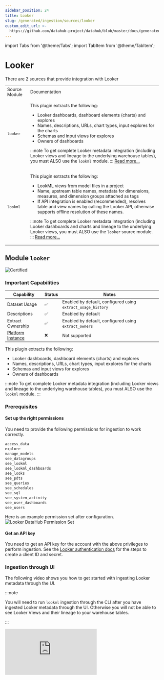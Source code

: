 ```yaml
---
sidebar_position: 24
title: Looker
slug: /generated/ingestion/sources/looker
custom_edit_url: >-
  https://github.com/datahub-project/datahub/blob/master/docs/generated/ingestion/sources/looker.md
---
```


import Tabs from '@theme/Tabs';
import TabItem from '@theme/TabItem';

# Looker

There are 2 sources that provide integration with Looker

<table>
<tr><td>Source Module</td><td>Documentation</td></tr><tr>
<td>

`looker`

</td>
<td>

This plugin extracts the following:

- Looker dashboards, dashboard elements (charts) and explores
- Names, descriptions, URLs, chart types, input explores for the charts
- Schemas and input views for explores
- Owners of dashboards

:::note
To get complete Looker metadata integration (including Looker views and lineage to the underlying warehouse tables), you must ALSO use the `lookml` module.
:::
[Read more...](#module-looker)

</td>
</tr>
<tr>
<td>

`lookml`

</td>
<td>

This plugin extracts the following:

- LookML views from model files in a project
- Name, upstream table names, metadata for dimensions, measures, and dimension groups attached as tags
- If API integration is enabled (recommended), resolves table and view names by calling the Looker API, otherwise supports offline resolution of these names.

:::note
To get complete Looker metadata integration (including Looker dashboards and charts and lineage to the underlying Looker views, you must ALSO use the `looker` source module.
:::
[Read more...](#module-lookml)

</td>
</tr>
</table>

## Module `looker`

![Certified](https://img.shields.io/badge/support%20status-certified-brightgreen)

### Important Capabilities

| Capability                                          | Status | Notes                                                        |
| --------------------------------------------------- | ------ | ------------------------------------------------------------ |
| Dataset Usage                                       | ✅     | Enabled by default, configured using `extract_usage_history` |
| Descriptions                                        | ✅     | Enabled by default                                           |
| Extract Ownership                                   | ✅     | Enabled by default, configured using `extract_owners`        |
| [Platform Instance](../../../platform-instances.md) | ❌     | Not supported                                                |

This plugin extracts the following:

- Looker dashboards, dashboard elements (charts) and explores
- Names, descriptions, URLs, chart types, input explores for the charts
- Schemas and input views for explores
- Owners of dashboards

:::note
To get complete Looker metadata integration (including Looker views and lineage to the underlying warehouse tables), you must ALSO use the `lookml` module.
:::

### Prerequisites

#### Set up the right permissions

You need to provide the following permissions for ingestion to work correctly.

```
access_data
explore
manage_models
see_datagroups
see_lookml
see_lookml_dashboards
see_looks
see_pdts
see_queries
see_schedules
see_sql
see_system_activity
see_user_dashboards
see_users
```

Here is an example permission set after configuration.
![Looker DataHub Permission Set](../../../../../../../metadata-ingestion/docs/sources/looker/looker_datahub_permission_set.png)

#### Get an API key

You need to get an API key for the account with the above privileges to perform ingestion. See the [Looker authentication docs](https://docs.looker.com/reference/api-and-integration/api-auth#authentication_with_an_sdk) for the steps to create a client ID and secret.

### Ingestion through UI

The following video shows you how to get started with ingesting Looker metadata through the UI.

:::note

You will need to run `lookml` ingestion through the CLI after you have ingested Looker metadata through the UI. Otherwise you will not be able to see Looker Views and their lineage to your warehouse tables.

:::

<div
  style={{
    position: "relative",
    paddingBottom: "57.692307692307686%",
    height: 0
  }}
>
  <iframe
    src="https://www.loom.com/embed/b8b9654e02714d20a44122cc1bffc1bb"
    frameBorder={0}
    webkitallowfullscreen=""
    mozallowfullscreen=""
    allowFullScreen=""
    style={{
      position: "absolute",
      top: 0,
      left: 0,
      width: "100%",
      height: "100%"
    }}
  />
</div>

### CLI based Ingestion

#### Install the Plugin

```shell
pip install 'acryl-datahub[looker]'
```

### Starter Recipe

Check out the following recipe to get started with ingestion! See [below](#config-details) for full configuration options.

For general pointers on writing and running a recipe, see our [main recipe guide](../../../../metadata-ingestion/README.md#recipes).

```yaml
source:
  type: "looker"
  config:
    # Coordinates
    base_url: "https://<company>.cloud.looker.com"

    # Credentials
    client_id: ${LOOKER_CLIENT_ID}
    client_secret: ${LOOKER_CLIENT_SECRET}
# sink configs
```

### Config Details

<Tabs>
                <TabItem value="options" label="Options" default>

Note that a `.` is used to denote nested fields in the YAML recipe.

<div className='config-table'>

| Field                                                                                                                                                                                                                                                                                          | Description                                                                                                                                                                                                                                                                                                                                   |
| :--------------------------------------------------------------------------------------------------------------------------------------------------------------------------------------------------------------------------------------------------------------------------------------------- | :-------------------------------------------------------------------------------------------------------------------------------------------------------------------------------------------------------------------------------------------------------------------------------------------------------------------------------------------- |
| <div className="path-line"><span className="path-main">base_url</span>&nbsp;<abbr title="Required">✅</abbr></div> <div className="type-name-line"><span className="type-name">string</span></div>                                                                                             | Url to your Looker instance: `https://company.looker.com:19999` or `https://looker.company.com`, or similar. Used for making API calls to Looker and constructing clickable dashboard and chart urls.                                                                                                                                         |
| <div className="path-line"><span className="path-main">client_id</span>&nbsp;<abbr title="Required">✅</abbr></div> <div className="type-name-line"><span className="type-name">string</span></div>                                                                                            | Looker API client id.                                                                                                                                                                                                                                                                                                                         |
| <div className="path-line"><span className="path-main">client_secret</span>&nbsp;<abbr title="Required">✅</abbr></div> <div className="type-name-line"><span className="type-name">string</span></div>                                                                                        | Looker API client secret.                                                                                                                                                                                                                                                                                                                     |
| <div className="path-line"><span className="path-main">actor</span></div> <div className="type-name-line"><span className="type-name">string</span></div>                                                                                                                                      | This config is deprecated in favor of `extract_owners`. Previously, was the actor to use in ownership properties of ingested metadata.                                                                                                                                                                                                        |
| <div className="path-line"><span className="path-main">external_base_url</span></div> <div className="type-name-line"><span className="type-name">string</span></div>                                                                                                                          | Optional URL to use when constructing external URLs to Looker if the `base_url` is not the correct one to use. For example, `https://looker-public.company.com`. If not provided, the external base URL will default to `base_url`.                                                                                                           |
| <div className="path-line"><span className="path-main">extract_column_level_lineage</span></div> <div className="type-name-line"><span className="type-name">boolean</span></div>                                                                                                              | When enabled, extracts column-level lineage from Views and Explores <div className="default-line default-line-with-docs">Default: <span className="default-value">True</span></div>                                                                                                                                                           |
| <div className="path-line"><span className="path-main">extract_embed_urls</span></div> <div className="type-name-line"><span className="type-name">boolean</span></div>                                                                                                                        | Produce URLs used to render Looker Explores as Previews inside of DataHub UI. Embeds must be enabled inside of Looker to use this feature. <div className="default-line default-line-with-docs">Default: <span className="default-value">True</span></div>                                                                                    |
| <div className="path-line"><span className="path-main">extract_independent_looks</span></div> <div className="type-name-line"><span className="type-name">boolean</span></div>                                                                                                                 | Extract looks which are not part of any Dashboard. To enable this flag the stateful_ingestion should also be enabled. <div className="default-line default-line-with-docs">Default: <span className="default-value">False</span></div>                                                                                                        |
| <div className="path-line"><span className="path-main">extract_owners</span></div> <div className="type-name-line"><span className="type-name">boolean</span></div>                                                                                                                            | When enabled, extracts ownership from Looker directly. When disabled, ownership is left empty for dashboards and charts. <div className="default-line default-line-with-docs">Default: <span className="default-value">True</span></div>                                                                                                      |
| <div className="path-line"><span className="path-main">extract_usage_history</span></div> <div className="type-name-line"><span className="type-name">boolean</span></div>                                                                                                                     | Whether to ingest usage statistics for dashboards. Setting this to True will query looker system activity explores to fetch historical dashboard usage. <div className="default-line default-line-with-docs">Default: <span className="default-value">True</span></div>                                                                       |
| <div className="path-line"><span className="path-main">extract_usage_history_for_interval</span></div> <div className="type-name-line"><span className="type-name">string</span></div>                                                                                                         | Used only if extract_usage_history is set to True. Interval to extract looker dashboard usage history for. See https://docs.looker.com/reference/filter-expressions#date_and_time. <div className="default-line default-line-with-docs">Default: <span className="default-value">30 days</span></div>                                         |
| <div className="path-line"><span className="path-main">include_deleted</span></div> <div className="type-name-line"><span className="type-name">boolean</span></div>                                                                                                                           | Whether to include deleted dashboards and looks. <div className="default-line default-line-with-docs">Default: <span className="default-value">False</span></div>                                                                                                                                                                             |
| <div className="path-line"><span className="path-main">max_threads</span></div> <div className="type-name-line"><span className="type-name">integer</span></div>                                                                                                                               | Max parallelism for Looker API calls. Defaults to cpuCount or 40 <div className="default-line default-line-with-docs">Default: <span className="default-value">16</span></div>                                                                                                                                                                |
| <div className="path-line"><span className="path-main">platform_instance</span></div> <div className="type-name-line"><span className="type-name">string</span></div>                                                                                                                          | The instance of the platform that all assets produced by this recipe belong to                                                                                                                                                                                                                                                                |
| <div className="path-line"><span className="path-main">platform_name</span></div> <div className="type-name-line"><span className="type-name">string</span></div>                                                                                                                              | Default platform name. Don't change. <div className="default-line default-line-with-docs">Default: <span className="default-value">looker</span></div>                                                                                                                                                                                        |
| <div className="path-line"><span className="path-main">skip_personal_folders</span></div> <div className="type-name-line"><span className="type-name">boolean</span></div>                                                                                                                     | Whether to skip ingestion of dashboards in personal folders. Setting this to True will only ingest dashboards in the Shared folder space. <div className="default-line default-line-with-docs">Default: <span className="default-value">False</span></div>                                                                                    |
| <div className="path-line"><span className="path-main">strip_user_ids_from_email</span></div> <div className="type-name-line"><span className="type-name">boolean</span></div>                                                                                                                 | When enabled, converts Looker user emails of the form name@domain.com to urn:li:corpuser:name when assigning ownership <div className="default-line default-line-with-docs">Default: <span className="default-value">False</span></div>                                                                                                       |
| <div className="path-line"><span className="path-main">tag_measures_and_dimensions</span></div> <div className="type-name-line"><span className="type-name">boolean</span></div>                                                                                                               | When enabled, attaches tags to measures, dimensions and dimension groups to make them more discoverable. When disabled, adds this information to the description of the column. <div className="default-line default-line-with-docs">Default: <span className="default-value">True</span></div>                                               |
| <div className="path-line"><span className="path-main">env</span></div> <div className="type-name-line"><span className="type-name">string</span></div>                                                                                                                                        | The environment that all assets produced by this connector belong to <div className="default-line default-line-with-docs">Default: <span className="default-value">PROD</span></div>                                                                                                                                                          |
| <div className="path-line"><span className="path-main">chart_pattern</span></div> <div className="type-name-line"><span className="type-name">AllowDenyPattern</span></div>                                                                                                                    | Patterns for selecting chart ids that are to be included <div className="default-line default-line-with-docs">Default: <span className="default-value">&#123;&#x27;allow&#x27;: &#91;&#x27;.\*&#x27;&#93;, &#x27;deny&#x27;: &#91;&#93;, &#x27;ignoreCase&#x27;: True&#125;</span></div>                                                      |
| <div className="path-line"><span className="path-prefix">chart_pattern.</span><span className="path-main">allow</span></div> <div className="type-name-line"><span className="type-name">array(string)</span></div>                                                                            |                                                                                                                                                                                                                                                                                                                                               |
| <div className="path-line"><span className="path-prefix">chart_pattern.</span><span className="path-main">deny</span></div> <div className="type-name-line"><span className="type-name">array(string)</span></div>                                                                             |                                                                                                                                                                                                                                                                                                                                               |
| <div className="path-line"><span className="path-prefix">chart_pattern.</span><span className="path-main">ignoreCase</span></div> <div className="type-name-line"><span className="type-name">boolean</span></div>                                                                             | Whether to ignore case sensitivity during pattern matching. <div className="default-line default-line-with-docs">Default: <span className="default-value">True</span></div>                                                                                                                                                                   |
| <div className="path-line"><span className="path-main">dashboard_pattern</span></div> <div className="type-name-line"><span className="type-name">AllowDenyPattern</span></div>                                                                                                                | Patterns for selecting dashboard ids that are to be included <div className="default-line default-line-with-docs">Default: <span className="default-value">&#123;&#x27;allow&#x27;: &#91;&#x27;.\*&#x27;&#93;, &#x27;deny&#x27;: &#91;&#93;, &#x27;ignoreCase&#x27;: True&#125;</span></div>                                                  |
| <div className="path-line"><span className="path-prefix">dashboard_pattern.</span><span className="path-main">allow</span></div> <div className="type-name-line"><span className="type-name">array(string)</span></div>                                                                        |                                                                                                                                                                                                                                                                                                                                               |
| <div className="path-line"><span className="path-prefix">dashboard_pattern.</span><span className="path-main">deny</span></div> <div className="type-name-line"><span className="type-name">array(string)</span></div>                                                                         |                                                                                                                                                                                                                                                                                                                                               |
| <div className="path-line"><span className="path-prefix">dashboard_pattern.</span><span className="path-main">ignoreCase</span></div> <div className="type-name-line"><span className="type-name">boolean</span></div>                                                                         | Whether to ignore case sensitivity during pattern matching. <div className="default-line default-line-with-docs">Default: <span className="default-value">True</span></div>                                                                                                                                                                   |
| <div className="path-line"><span className="path-main">explore_browse_pattern</span></div> <div className="type-name-line"><span className="type-name">LookerNamingPattern</span></div>                                                                                                        | Pattern for providing browse paths to explores. Allowed variables are ['platform', 'env', 'project', 'model', 'name'] <div className="default-line default-line-with-docs">Default: <span className="default-value">&#123;&#x27;pattern&#x27;: &#x27;/&#123;env&#125;/&#123;platform&#125;/&#123;project&#125;/explores&#x27;...</span></div> |
| <div className="path-line"><span className="path-prefix">explore_browse_pattern.</span><span className="path-main">pattern</span>&nbsp;<abbr title="Required if explore_browse_pattern is set">❓</abbr></div> <div className="type-name-line"><span className="type-name">string</span></div> |                                                                                                                                                                                                                                                                                                                                               |
| <div className="path-line"><span className="path-main">explore_naming_pattern</span></div> <div className="type-name-line"><span className="type-name">LookerNamingPattern</span></div>                                                                                                        | Pattern for providing dataset names to explores. Allowed variables are ['platform', 'env', 'project', 'model', 'name'] <div className="default-line default-line-with-docs">Default: <span className="default-value">&#123;&#x27;pattern&#x27;: &#x27;&#123;model&#125;.explore.&#123;name&#125;&#x27;&#125;</span></div>                     |
| <div className="path-line"><span className="path-prefix">explore_naming_pattern.</span><span className="path-main">pattern</span>&nbsp;<abbr title="Required if explore_naming_pattern is set">❓</abbr></div> <div className="type-name-line"><span className="type-name">string</span></div> |                                                                                                                                                                                                                                                                                                                                               |
| <div className="path-line"><span className="path-main">transport_options</span></div> <div className="type-name-line"><span className="type-name">TransportOptionsConfig</span></div>                                                                                                          | Populates the [TransportOptions](https://github.com/looker-open-source/sdk-codegen/blob/94d6047a0d52912ac082eb91616c1e7c379ab262/python/looker_sdk/rtl/transport.py#L70) struct for looker client                                                                                                                                             |
| <div className="path-line"><span className="path-prefix">transport_options.</span><span className="path-main">headers</span>&nbsp;<abbr title="Required if transport_options is set">❓</abbr></div> <div className="type-name-line"><span className="type-name">map(str,string)</span></div>  |                                                                                                                                                                                                                                                                                                                                               |
| <div className="path-line"><span className="path-prefix">transport_options.</span><span className="path-main">timeout</span>&nbsp;<abbr title="Required if transport_options is set">❓</abbr></div> <div className="type-name-line"><span className="type-name">integer</span></div>          |                                                                                                                                                                                                                                                                                                                                               |
| <div className="path-line"><span className="path-main">view_browse_pattern</span></div> <div className="type-name-line"><span className="type-name">LookerNamingPattern</span></div>                                                                                                           | Pattern for providing browse paths to views. Allowed variables are ['platform', 'env', 'project', 'model', 'name'] <div className="default-line default-line-with-docs">Default: <span className="default-value">&#123;&#x27;pattern&#x27;: &#x27;/&#123;env&#125;/&#123;platform&#125;/&#123;project&#125;/views&#x27;&#125;</span></div>    |
| <div className="path-line"><span className="path-prefix">view_browse_pattern.</span><span className="path-main">pattern</span>&nbsp;<abbr title="Required if view_browse_pattern is set">❓</abbr></div> <div className="type-name-line"><span className="type-name">string</span></div>       |                                                                                                                                                                                                                                                                                                                                               |
| <div className="path-line"><span className="path-main">view_naming_pattern</span></div> <div className="type-name-line"><span className="type-name">LookerNamingPattern</span></div>                                                                                                           | Pattern for providing dataset names to views. Allowed variables are ['platform', 'env', 'project', 'model', 'name'] <div className="default-line default-line-with-docs">Default: <span className="default-value">&#123;&#x27;pattern&#x27;: &#x27;&#123;project&#125;.view.&#123;name&#125;&#x27;&#125;</span></div>                         |
| <div className="path-line"><span className="path-prefix">view_naming_pattern.</span><span className="path-main">pattern</span>&nbsp;<abbr title="Required if view_naming_pattern is set">❓</abbr></div> <div className="type-name-line"><span className="type-name">string</span></div>       |                                                                                                                                                                                                                                                                                                                                               |
| <div className="path-line"><span className="path-main">stateful_ingestion</span></div> <div className="type-name-line"><span className="type-name">StatefulStaleMetadataRemovalConfig</span></div>                                                                                             | Base specialized config for Stateful Ingestion with stale metadata removal capability.                                                                                                                                                                                                                                                        |
| <div className="path-line"><span className="path-prefix">stateful_ingestion.</span><span className="path-main">enabled</span></div> <div className="type-name-line"><span className="type-name">boolean</span></div>                                                                           | The type of the ingestion state provider registered with datahub. <div className="default-line default-line-with-docs">Default: <span className="default-value">False</span></div>                                                                                                                                                            |
| <div className="path-line"><span className="path-prefix">stateful_ingestion.</span><span className="path-main">ignore_new_state</span></div> <div className="type-name-line"><span className="type-name">boolean</span></div>                                                                  | If set to True, ignores the current checkpoint state. <div className="default-line default-line-with-docs">Default: <span className="default-value">False</span></div>                                                                                                                                                                        |
| <div className="path-line"><span className="path-prefix">stateful_ingestion.</span><span className="path-main">ignore_old_state</span></div> <div className="type-name-line"><span className="type-name">boolean</span></div>                                                                  | If set to True, ignores the previous checkpoint state. <div className="default-line default-line-with-docs">Default: <span className="default-value">False</span></div>                                                                                                                                                                       |
| <div className="path-line"><span className="path-prefix">stateful_ingestion.</span><span className="path-main">remove_stale_metadata</span></div> <div className="type-name-line"><span className="type-name">boolean</span></div>                                                             | Soft-deletes the entities present in the last successful run but missing in the current run with stateful_ingestion enabled. <div className="default-line default-line-with-docs">Default: <span className="default-value">True</span></div>                                                                                                  |

</div>
</TabItem>
<TabItem value="schema" label="Schema">

The [JSONSchema](https://json-schema.org/) for this configuration is inlined below.

```javascript
{
  "title": "LookerDashboardSourceConfig",
  "description": "Any source that is a primary producer of Dataset metadata should inherit this class",
  "type": "object",
  "properties": {
    "env": {
      "title": "Env",
      "description": "The environment that all assets produced by this connector belong to",
      "default": "PROD",
      "type": "string"
    },
    "stateful_ingestion": {
      "$ref": "#/definitions/StatefulStaleMetadataRemovalConfig"
    },
    "platform_instance": {
      "title": "Platform Instance",
      "description": "The instance of the platform that all assets produced by this recipe belong to",
      "type": "string"
    },
    "explore_naming_pattern": {
      "title": "Explore Naming Pattern",
      "description": "Pattern for providing dataset names to explores. Allowed variables are ['platform', 'env', 'project', 'model', 'name']",
      "default": {
        "pattern": "{model}.explore.{name}"
      },
      "allOf": [
        {
          "$ref": "#/definitions/LookerNamingPattern"
        }
      ]
    },
    "explore_browse_pattern": {
      "title": "Explore Browse Pattern",
      "description": "Pattern for providing browse paths to explores. Allowed variables are ['platform', 'env', 'project', 'model', 'name']",
      "default": {
        "pattern": "/{env}/{platform}/{project}/explores"
      },
      "allOf": [
        {
          "$ref": "#/definitions/LookerNamingPattern"
        }
      ]
    },
    "view_naming_pattern": {
      "title": "View Naming Pattern",
      "description": "Pattern for providing dataset names to views. Allowed variables are ['platform', 'env', 'project', 'model', 'name']",
      "default": {
        "pattern": "{project}.view.{name}"
      },
      "allOf": [
        {
          "$ref": "#/definitions/LookerNamingPattern"
        }
      ]
    },
    "view_browse_pattern": {
      "title": "View Browse Pattern",
      "description": "Pattern for providing browse paths to views. Allowed variables are ['platform', 'env', 'project', 'model', 'name']",
      "default": {
        "pattern": "/{env}/{platform}/{project}/views"
      },
      "allOf": [
        {
          "$ref": "#/definitions/LookerNamingPattern"
        }
      ]
    },
    "tag_measures_and_dimensions": {
      "title": "Tag Measures And Dimensions",
      "description": "When enabled, attaches tags to measures, dimensions and dimension groups to make them more discoverable. When disabled, adds this information to the description of the column.",
      "default": true,
      "type": "boolean"
    },
    "platform_name": {
      "title": "Platform Name",
      "description": "Default platform name. Don't change.",
      "default": "looker",
      "type": "string"
    },
    "extract_column_level_lineage": {
      "title": "Extract Column Level Lineage",
      "description": "When enabled, extracts column-level lineage from Views and Explores",
      "default": true,
      "type": "boolean"
    },
    "client_id": {
      "title": "Client Id",
      "description": "Looker API client id.",
      "type": "string"
    },
    "client_secret": {
      "title": "Client Secret",
      "description": "Looker API client secret.",
      "type": "string"
    },
    "base_url": {
      "title": "Base Url",
      "description": "Url to your Looker instance: `https://company.looker.com:19999` or `https://looker.company.com`, or similar. Used for making API calls to Looker and constructing clickable dashboard and chart urls.",
      "type": "string"
    },
    "transport_options": {
      "title": "Transport Options",
      "description": "Populates the [TransportOptions](https://github.com/looker-open-source/sdk-codegen/blob/94d6047a0d52912ac082eb91616c1e7c379ab262/python/looker_sdk/rtl/transport.py#L70) struct for looker client",
      "allOf": [
        {
          "$ref": "#/definitions/TransportOptionsConfig"
        }
      ]
    },
    "dashboard_pattern": {
      "title": "Dashboard Pattern",
      "description": "Patterns for selecting dashboard ids that are to be included",
      "default": {
        "allow": [
          ".*"
        ],
        "deny": [],
        "ignoreCase": true
      },
      "allOf": [
        {
          "$ref": "#/definitions/AllowDenyPattern"
        }
      ]
    },
    "chart_pattern": {
      "title": "Chart Pattern",
      "description": "Patterns for selecting chart ids that are to be included",
      "default": {
        "allow": [
          ".*"
        ],
        "deny": [],
        "ignoreCase": true
      },
      "allOf": [
        {
          "$ref": "#/definitions/AllowDenyPattern"
        }
      ]
    },
    "include_deleted": {
      "title": "Include Deleted",
      "description": "Whether to include deleted dashboards and looks.",
      "default": false,
      "type": "boolean"
    },
    "extract_owners": {
      "title": "Extract Owners",
      "description": "When enabled, extracts ownership from Looker directly. When disabled, ownership is left empty for dashboards and charts.",
      "default": true,
      "type": "boolean"
    },
    "actor": {
      "title": "Actor",
      "description": "This config is deprecated in favor of `extract_owners`. Previously, was the actor to use in ownership properties of ingested metadata.",
      "type": "string"
    },
    "strip_user_ids_from_email": {
      "title": "Strip User Ids From Email",
      "description": "When enabled, converts Looker user emails of the form name@domain.com to urn:li:corpuser:name when assigning ownership",
      "default": false,
      "type": "boolean"
    },
    "skip_personal_folders": {
      "title": "Skip Personal Folders",
      "description": "Whether to skip ingestion of dashboards in personal folders. Setting this to True will only ingest dashboards in the Shared folder space.",
      "default": false,
      "type": "boolean"
    },
    "max_threads": {
      "title": "Max Threads",
      "description": "Max parallelism for Looker API calls. Defaults to cpuCount or 40",
      "default": 16,
      "type": "integer"
    },
    "external_base_url": {
      "title": "External Base Url",
      "description": "Optional URL to use when constructing external URLs to Looker if the `base_url` is not the correct one to use. For example, `https://looker-public.company.com`. If not provided, the external base URL will default to `base_url`.",
      "type": "string"
    },
    "extract_usage_history": {
      "title": "Extract Usage History",
      "description": "Whether to ingest usage statistics for dashboards. Setting this to True will query looker system activity explores to fetch historical dashboard usage.",
      "default": true,
      "type": "boolean"
    },
    "extract_usage_history_for_interval": {
      "title": "Extract Usage History For Interval",
      "description": "Used only if extract_usage_history is set to True. Interval to extract looker dashboard usage history for. See https://docs.looker.com/reference/filter-expressions#date_and_time.",
      "default": "30 days",
      "type": "string"
    },
    "extract_embed_urls": {
      "title": "Extract Embed Urls",
      "description": "Produce URLs used to render Looker Explores as Previews inside of DataHub UI. Embeds must be enabled inside of Looker to use this feature.",
      "default": true,
      "type": "boolean"
    },
    "extract_independent_looks": {
      "title": "Extract Independent Looks",
      "description": "Extract looks which are not part of any Dashboard. To enable this flag the stateful_ingestion should also be enabled.",
      "default": false,
      "type": "boolean"
    }
  },
  "required": [
    "client_id",
    "client_secret",
    "base_url"
  ],
  "additionalProperties": false,
  "definitions": {
    "DynamicTypedStateProviderConfig": {
      "title": "DynamicTypedStateProviderConfig",
      "type": "object",
      "properties": {
        "type": {
          "title": "Type",
          "description": "The type of the state provider to use. For DataHub use `datahub`",
          "type": "string"
        },
        "config": {
          "title": "Config",
          "description": "The configuration required for initializing the state provider. Default: The datahub_api config if set at pipeline level. Otherwise, the default DatahubClientConfig. See the defaults (https://github.com/datahub-project/datahub/blob/master/metadata-ingestion/src/datahub/ingestion/graph/client.py#L19)."
        }
      },
      "required": [
        "type"
      ],
      "additionalProperties": false
    },
    "StatefulStaleMetadataRemovalConfig": {
      "title": "StatefulStaleMetadataRemovalConfig",
      "description": "Base specialized config for Stateful Ingestion with stale metadata removal capability.",
      "type": "object",
      "properties": {
        "enabled": {
          "title": "Enabled",
          "description": "The type of the ingestion state provider registered with datahub.",
          "default": false,
          "type": "boolean"
        },
        "ignore_old_state": {
          "title": "Ignore Old State",
          "description": "If set to True, ignores the previous checkpoint state.",
          "default": false,
          "type": "boolean"
        },
        "ignore_new_state": {
          "title": "Ignore New State",
          "description": "If set to True, ignores the current checkpoint state.",
          "default": false,
          "type": "boolean"
        },
        "remove_stale_metadata": {
          "title": "Remove Stale Metadata",
          "description": "Soft-deletes the entities present in the last successful run but missing in the current run with stateful_ingestion enabled.",
          "default": true,
          "type": "boolean"
        }
      },
      "additionalProperties": false
    },
    "LookerNamingPattern": {
      "title": "LookerNamingPattern",
      "type": "object",
      "properties": {
        "pattern": {
          "title": "Pattern",
          "type": "string"
        }
      },
      "required": [
        "pattern"
      ],
      "additionalProperties": false
    },
    "TransportOptionsConfig": {
      "title": "TransportOptionsConfig",
      "type": "object",
      "properties": {
        "timeout": {
          "title": "Timeout",
          "type": "integer"
        },
        "headers": {
          "title": "Headers",
          "type": "object",
          "additionalProperties": {
            "type": "string"
          }
        }
      },
      "required": [
        "timeout",
        "headers"
      ],
      "additionalProperties": false
    },
    "AllowDenyPattern": {
      "title": "AllowDenyPattern",
      "description": "A class to store allow deny regexes",
      "type": "object",
      "properties": {
        "allow": {
          "title": "Allow",
          "description": "List of regex patterns to include in ingestion",
          "default": [
            ".*"
          ],
          "type": "array",
          "items": {
            "type": "string"
          }
        },
        "deny": {
          "title": "Deny",
          "description": "List of regex patterns to exclude from ingestion.",
          "default": [],
          "type": "array",
          "items": {
            "type": "string"
          }
        },
        "ignoreCase": {
          "title": "Ignorecase",
          "description": "Whether to ignore case sensitivity during pattern matching.",
          "default": true,
          "type": "boolean"
        }
      },
      "additionalProperties": false
    }
  }
}
```

</TabItem>
</Tabs>

### Code Coordinates

- Class Name: `datahub.ingestion.source.looker.looker_source.LookerDashboardSource`
- Browse on [GitHub](https://github.com/datahub-project/datahub/blob/master/metadata-ingestion/src/datahub/ingestion/source/looker/looker_source.py)

## Module `lookml`

![Certified](https://img.shields.io/badge/support%20status-certified-brightgreen)

### Important Capabilities

| Capability                                          | Status | Notes                                                               |
| --------------------------------------------------- | ------ | ------------------------------------------------------------------- |
| Column-level Lineage                                | ✅     | Enabled by default, configured using `extract_column_level_lineage` |
| [Platform Instance](../../../platform-instances.md) | ✅     | Supported using the `connection_to_platform_map`                    |
| Table-Level Lineage                                 | ✅     | Supported by default                                                |

This plugin extracts the following:

- LookML views from model files in a project
- Name, upstream table names, metadata for dimensions, measures, and dimension groups attached as tags
- If API integration is enabled (recommended), resolves table and view names by calling the Looker API, otherwise supports offline resolution of these names.

:::note
To get complete Looker metadata integration (including Looker dashboards and charts and lineage to the underlying Looker views, you must ALSO use the `looker` source module.
:::

### Prerequisites

#### [Recommended] Create a GitHub Deploy Key

To use LookML ingestion through the UI, or automate github checkout through the cli, you must set up a GitHub deploy key for your Looker GitHub repository. Read [this](https://docs.github.com/en/developers/overview/managing-deploy-keys#deploy-keys) document for how to set up deploy keys for your Looker git repo.

In a nutshell, there are three steps:

1. Generate a private-public ssh key pair. This will typically generate two files, e.g. looker_datahub_deploy_key (this is the private key) and looker_datahub_deploy_key.pub (this is the public key)
   ![Image](https://raw.githubusercontent.com/datahub-project/static-assets/main/imgs/gitssh/ssh-key-generation.png)

2. Add the public key to your Looker git repo as a deploy key with read access (no need to provision write access). Follow the guide [here](https://docs.github.com/en/developers/overview/managing-deploy-keys#deploy-keys) for that.
   ![Image](https://raw.githubusercontent.com/datahub-project/static-assets/main/imgs/gitssh/git-deploy-key.png)

3. Make note of the private key file, you will need to paste the contents of the file into the **GitHub Deploy Key** field later while setting up [ingestion using the UI](#ui-based-ingestion-recommended-for-ease-of-use).

#### [Optional] Create an API key with admin privileges

See the [Looker authentication docs](https://docs.looker.com/reference/api-and-integration/api-auth#authentication_with_an_sdk) for the steps to create a client ID and secret.
You need to ensure that the API key is attached to a user that has Admin privileges.

If that is not possible, read the configuration section and provide an offline specification of the `connection_to_platform_map` and the `project_name`.

### Ingestion Options

You have 3 options for controlling where your ingestion of LookML is run.

- The DataHub UI (recommended for the easiest out-of-the-box experience)
- As a GitHub Action (recommended to ensure that you have the freshest metadata pushed on change)
- Using the CLI (scheduled via an orchestrator like Airflow)

Read on to learn more about these options.

### UI-based Ingestion [Recommended for ease of use]

To ingest LookML metadata through the UI, you must set up a GitHub deploy key using the instructions in the section [above](#recommended-create-a-github-deploy-key). Once that is complete, you can follow the on-screen instructions to set up a LookML source using the Ingestion page.
The following video shows you how to ingest LookML metadata through the UI and find the relevant information from your Looker account.

<div style={{ position: "relative", paddingBottom: "56.25%", height: 0 }}>
  <iframe
    src="https://www.loom.com/embed/c66dd625de7f48b39005e0eb9c345f5a"
    frameBorder={0}
    webkitallowfullscreen=""
    mozallowfullscreen=""
    allowFullScreen=""
    style={{
      position: "absolute",
      top: 0,
      left: 0,
      width: "100%",
      height: "100%"
    }}
  />
</div>

### GitHub Action based Ingestion [Recommended for push-based integration]

You can set up ingestion using a GitHub Action to push metadata whenever your main Looker GitHub repo changes.
The following sample GitHub action file can be modified to emit LookML metadata whenever there is a change to your repository. This ensures that metadata is already fresh and up to date.

#### Sample GitHub Action

Drop this file into your `.github/workflows` directory inside your Looker GitHub repo.
You need to set up the following secrets in your GitHub repository to get this workflow to work:

- DATAHUB_GMS_HOST: The endpoint where your DataHub host is running
- DATAHUB_TOKEN: An authentication token provisioned for DataHub ingestion
- LOOKER_BASE_URL: The base url where your Looker assets are hosted (e.g. <https://acryl.cloud.looker.com>)
- LOOKER_CLIENT_ID: A provisioned Looker Client ID
- LOOKER_CLIENT_SECRET: A provisioned Looker Client Secret

```yml
name: lookml metadata upload
on:
  # Note that this action only runs on pushes to your main branch. If you want to also
  # run on pull requests, we'd recommend running datahub ingest with the `--dry-run` flag.
  push:
    branches:
      - main
  release:
    types: [published, edited]
  workflow_dispatch:

jobs:
  lookml-metadata-upload:
    runs-on: ubuntu-latest
    steps:
      - uses: actions/checkout@v3
      - uses: actions/setup-python@v4
        with:
          python-version: "3.10"
      - name: Run LookML ingestion
        run: |
          pip install 'acryl-datahub[lookml,datahub-rest]'
          cat << EOF > lookml_ingestion.yml
          # LookML ingestion configuration
          source:
            type: "lookml"
            config:
              base_folder: ${{ github.workspace }}
              parse_table_names_from_sql: true
              github_info:
                repo: ${{ github.repository }}
                branch: ${{ github.ref }}
              # Options
              #connection_to_platform_map:
              #  connection-name:
                  #platform: platform-name (e.g. snowflake)
                  #default_db: default-db-name (e.g. DEMO_PIPELINE)
              api:
                client_id: ${LOOKER_CLIENT_ID}
                client_secret: ${LOOKER_CLIENT_SECRET}
                base_url: ${LOOKER_BASE_URL}
          sink:
            type: datahub-rest
            config:
              server: ${DATAHUB_GMS_HOST}
              token: ${DATAHUB_TOKEN}
          EOF
          datahub ingest -c lookml_ingestion.yml
        env:
          DATAHUB_GMS_HOST: ${{ secrets.DATAHUB_GMS_HOST }}
          DATAHUB_TOKEN: ${{ secrets.DATAHUB_TOKEN }}
          LOOKER_BASE_URL: ${{ secrets.LOOKER_BASE_URL }}
          LOOKER_CLIENT_ID: ${{ secrets.LOOKER_CLIENT_ID }}
          LOOKER_CLIENT_SECRET: ${{ secrets.LOOKER_CLIENT_SECRET }}
```

If you want to ingest lookml using the **datahub** cli directly, read on for instructions and configuration details.

### CLI based Ingestion

#### Install the Plugin

```shell
pip install 'acryl-datahub[lookml]'
```

### Starter Recipe

Check out the following recipe to get started with ingestion! See [below](#config-details) for full configuration options.

For general pointers on writing and running a recipe, see our [main recipe guide](../../../../metadata-ingestion/README.md#recipes).

```yaml
source:
  type: "lookml"
  config:
    # GitHub Coordinates: Used to check out the repo locally and add github links on the dataset's entity page.
    github_info:
      repo: org/repo-name
      deploy_key_file: ${LOOKER_DEPLOY_KEY_FILE} # file containing the private ssh key for a deploy key for the looker git repo

    # Coordinates
    # base_folder: /path/to/model/files ## Optional if you are not able to provide a GitHub deploy key

    # Options
    api:
      # Coordinates for your looker instance
      base_url: "https://YOUR_INSTANCE.cloud.looker.com"

      # Credentials for your Looker connection (https://docs.looker.com/reference/api-and-integration/api-auth)
      client_id: ${LOOKER_CLIENT_ID}
      client_secret: ${LOOKER_CLIENT_SECRET}

    # Alternative to API section above if you want a purely file-based ingestion with no api calls to Looker or if you want to provide platform_instance ids for your connections
    # project_name: PROJECT_NAME # See (https://docs.looker.com/data-modeling/getting-started/how-project-works) to understand what is your project name
    # connection_to_platform_map:
    #   connection_name_1:
    #     platform: snowflake # bigquery, hive, etc
    #     default_db: DEFAULT_DATABASE. # the default database configured for this connection
    #     default_schema: DEFAULT_SCHEMA # the default schema configured for this connection
    #     platform_instance: snow_warehouse # optional
    #     platform_env: PROD  # optional
    #   connection_name_2:
    #     platform: bigquery # snowflake, hive, etc
    #     default_db: DEFAULT_DATABASE. # the default database configured for this connection
    #     default_schema: DEFAULT_SCHEMA # the default schema configured for this connection
    #     platform_instance: bq_warehouse # optional
    #     platform_env: DEV  # optional
# Default sink is datahub-rest and doesn't need to be configured
# See https://datahubproject.io/docs/metadata-ingestion/sink_docs/datahub for customization options
```

### Config Details

<Tabs>
                <TabItem value="options" label="Options" default>

Note that a `.` is used to denote nested fields in the YAML recipe.

<div className='config-table'>

| Field                                                                                                                                                                                                                                                                                                           | Description                                                                                                                                                                                                                                                                                                                                                                                                                                                                          |
| :-------------------------------------------------------------------------------------------------------------------------------------------------------------------------------------------------------------------------------------------------------------------------------------------------------------- | :----------------------------------------------------------------------------------------------------------------------------------------------------------------------------------------------------------------------------------------------------------------------------------------------------------------------------------------------------------------------------------------------------------------------------------------------------------------------------------- |
| <div className="path-line"><span className="path-main">base_folder</span></div> <div className="type-name-line"><span className="type-name">string(directory-path)</span></div>                                                                                                                                 | Required if not providing github configuration and deploy keys. A pointer to a local directory (accessible to the ingestion system) where the root of the LookML repo has been checked out (typically via a git clone). This is typically the root folder where the `*.model.lkml` and `*.view.lkml` files are stored. e.g. If you have checked out your LookML repo under `/Users/jdoe/workspace/my-lookml-repo`, then set `base_folder` to `/Users/jdoe/workspace/my-lookml-repo`. |
| <div className="path-line"><span className="path-main">emit_reachable_views_only</span></div> <div className="type-name-line"><span className="type-name">boolean</span></div>                                                                                                                                  | When enabled, only views that are reachable from explores defined in the model files are emitted <div className="default-line default-line-with-docs">Default: <span className="default-value">True</span></div>                                                                                                                                                                                                                                                                     |
| <div className="path-line"><span className="path-main">extract_column_level_lineage</span></div> <div className="type-name-line"><span className="type-name">boolean</span></div>                                                                                                                               | When enabled, extracts column-level lineage from Views and Explores <div className="default-line default-line-with-docs">Default: <span className="default-value">True</span></div>                                                                                                                                                                                                                                                                                                  |
| <div className="path-line"><span className="path-main">max_file_snippet_length</span></div> <div className="type-name-line"><span className="type-name">integer</span></div>                                                                                                                                    | When extracting the view definition from a lookml file, the maximum number of characters to extract. <div className="default-line default-line-with-docs">Default: <span className="default-value">512000</span></div>                                                                                                                                                                                                                                                               |
| <div className="path-line"><span className="path-main">parse_table_names_from_sql</span></div> <div className="type-name-line"><span className="type-name">boolean</span></div>                                                                                                                                 | See note below. <div className="default-line default-line-with-docs">Default: <span className="default-value">False</span></div>                                                                                                                                                                                                                                                                                                                                                     |
| <div className="path-line"><span className="path-main">platform_instance</span></div> <div className="type-name-line"><span className="type-name">string</span></div>                                                                                                                                           | The instance of the platform that all assets produced by this recipe belong to                                                                                                                                                                                                                                                                                                                                                                                                       |
| <div className="path-line"><span className="path-main">platform_name</span></div> <div className="type-name-line"><span className="type-name">string</span></div>                                                                                                                                               | Default platform name. Don't change. <div className="default-line default-line-with-docs">Default: <span className="default-value">looker</span></div>                                                                                                                                                                                                                                                                                                                               |
| <div className="path-line"><span className="path-main">populate_sql_logic_for_missing_descriptions</span></div> <div className="type-name-line"><span className="type-name">boolean</span></div>                                                                                                                | When enabled, field descriptions will include the sql logic for computed fields if descriptions are missing <div className="default-line default-line-with-docs">Default: <span className="default-value">False</span></div>                                                                                                                                                                                                                                                         |
| <div className="path-line"><span className="path-main">process_isolation_for_sql_parsing</span></div> <div className="type-name-line"><span className="type-name">boolean</span></div>                                                                                                                          | When enabled, sql parsing will be executed in a separate process to prevent memory leaks. <div className="default-line default-line-with-docs">Default: <span className="default-value">False</span></div>                                                                                                                                                                                                                                                                           |
| <div className="path-line"><span className="path-main">process_refinements</span></div> <div className="type-name-line"><span className="type-name">boolean</span></div>                                                                                                                                        | When enabled, looker refinement will be processed to adapt an existing view. <div className="default-line default-line-with-docs">Default: <span className="default-value">False</span></div>                                                                                                                                                                                                                                                                                        |
| <div className="path-line"><span className="path-main">project_name</span></div> <div className="type-name-line"><span className="type-name">string</span></div>                                                                                                                                                | Required if you don't specify the `api` section. The project name within which all the model files live. See (https://docs.looker.com/data-modeling/getting-started/how-project-works) to understand what the Looker project name should be. The simplest way to see your projects is to click on `Develop` followed by `Manage LookML Projects` in the Looker application.                                                                                                          |
| <div className="path-line"><span className="path-main">sql_parser</span></div> <div className="type-name-line"><span className="type-name">string</span></div>                                                                                                                                                  | See note below. <div className="default-line default-line-with-docs">Default: <span className="default-value">datahub.utilities.sql_parser.DefaultSQLParser</span></div>                                                                                                                                                                                                                                                                                                             |
| <div className="path-line"><span className="path-main">tag_measures_and_dimensions</span></div> <div className="type-name-line"><span className="type-name">boolean</span></div>                                                                                                                                | When enabled, attaches tags to measures, dimensions and dimension groups to make them more discoverable. When disabled, adds this information to the description of the column. <div className="default-line default-line-with-docs">Default: <span className="default-value">True</span></div>                                                                                                                                                                                      |
| <div className="path-line"><span className="path-main">env</span></div> <div className="type-name-line"><span className="type-name">string</span></div>                                                                                                                                                         | The environment that all assets produced by this connector belong to <div className="default-line default-line-with-docs">Default: <span className="default-value">PROD</span></div>                                                                                                                                                                                                                                                                                                 |
| <div className="path-line"><span className="path-main">api</span></div> <div className="type-name-line"><span className="type-name">LookerAPIConfig</span></div>                                                                                                                                                |                                                                                                                                                                                                                                                                                                                                                                                                                                                                                      |
| <div className="path-line"><span className="path-prefix">api.</span><span className="path-main">base_url</span>&nbsp;<abbr title="Required if api is set">❓</abbr></div> <div className="type-name-line"><span className="type-name">string</span></div>                                                       | Url to your Looker instance: `https://company.looker.com:19999` or `https://looker.company.com`, or similar. Used for making API calls to Looker and constructing clickable dashboard and chart urls.                                                                                                                                                                                                                                                                                |
| <div className="path-line"><span className="path-prefix">api.</span><span className="path-main">client_id</span>&nbsp;<abbr title="Required if api is set">❓</abbr></div> <div className="type-name-line"><span className="type-name">string</span></div>                                                      | Looker API client id.                                                                                                                                                                                                                                                                                                                                                                                                                                                                |
| <div className="path-line"><span className="path-prefix">api.</span><span className="path-main">client_secret</span>&nbsp;<abbr title="Required if api is set">❓</abbr></div> <div className="type-name-line"><span className="type-name">string</span></div>                                                  | Looker API client secret.                                                                                                                                                                                                                                                                                                                                                                                                                                                            |
| <div className="path-line"><span className="path-prefix">api.</span><span className="path-main">transport_options</span></div> <div className="type-name-line"><span className="type-name">TransportOptionsConfig</span></div>                                                                                  | Populates the [TransportOptions](https://github.com/looker-open-source/sdk-codegen/blob/94d6047a0d52912ac082eb91616c1e7c379ab262/python/looker_sdk/rtl/transport.py#L70) struct for looker client                                                                                                                                                                                                                                                                                    |
| <div className="path-line"><span className="path-prefix">api.transport_options.</span><span className="path-main">headers</span>&nbsp;<abbr title="Required if transport_options is set">❓</abbr></div> <div className="type-name-line"><span className="type-name">map(str,string)</span></div>               |                                                                                                                                                                                                                                                                                                                                                                                                                                                                                      |
| <div className="path-line"><span className="path-prefix">api.transport_options.</span><span className="path-main">timeout</span>&nbsp;<abbr title="Required if transport_options is set">❓</abbr></div> <div className="type-name-line"><span className="type-name">integer</span></div>                       |                                                                                                                                                                                                                                                                                                                                                                                                                                                                                      |
| <div className="path-line"><span className="path-main">connection_to_platform_map</span></div> <div className="type-name-line"><span className="type-name">map(str,LookerConnectionDefinition)</span></div>                                                                                                     |                                                                                                                                                                                                                                                                                                                                                                                                                                                                                      |
| <div className="path-line"><span className="path-prefix">connection_to_platform_map.`key`.</span><span className="path-main">platform</span>&nbsp;<abbr title="Required if connection_to_platform_map is set">❓</abbr></div> <div className="type-name-line"><span className="type-name">string</span></div>   |                                                                                                                                                                                                                                                                                                                                                                                                                                                                                      |
| <div className="path-line"><span className="path-prefix">connection_to_platform_map.`key`.</span><span className="path-main">default_db</span>&nbsp;<abbr title="Required if connection_to_platform_map is set">❓</abbr></div> <div className="type-name-line"><span className="type-name">string</span></div> |                                                                                                                                                                                                                                                                                                                                                                                                                                                                                      |
| <div className="path-line"><span className="path-prefix">connection_to_platform_map.`key`.</span><span className="path-main">default_schema</span></div> <div className="type-name-line"><span className="type-name">string</span></div>                                                                        |                                                                                                                                                                                                                                                                                                                                                                                                                                                                                      |
| <div className="path-line"><span className="path-prefix">connection_to_platform_map.`key`.</span><span className="path-main">platform_env</span></div> <div className="type-name-line"><span className="type-name">string</span></div>                                                                          | The environment that the platform is located in. Leaving this empty will inherit defaults from the top level Looker configuration                                                                                                                                                                                                                                                                                                                                                    |
| <div className="path-line"><span className="path-prefix">connection_to_platform_map.`key`.</span><span className="path-main">platform_instance</span></div> <div className="type-name-line"><span className="type-name">string</span></div>                                                                     |                                                                                                                                                                                                                                                                                                                                                                                                                                                                                      |
| <div className="path-line"><span className="path-main">explore_browse_pattern</span></div> <div className="type-name-line"><span className="type-name">LookerNamingPattern</span></div>                                                                                                                         | Pattern for providing browse paths to explores. Allowed variables are ['platform', 'env', 'project', 'model', 'name'] <div className="default-line default-line-with-docs">Default: <span className="default-value">&#123;&#x27;pattern&#x27;: &#x27;/&#123;env&#125;/&#123;platform&#125;/&#123;project&#125;/explores&#x27;...</span></div>                                                                                                                                        |
| <div className="path-line"><span className="path-prefix">explore_browse_pattern.</span><span className="path-main">pattern</span>&nbsp;<abbr title="Required if explore_browse_pattern is set">❓</abbr></div> <div className="type-name-line"><span className="type-name">string</span></div>                  |                                                                                                                                                                                                                                                                                                                                                                                                                                                                                      |
| <div className="path-line"><span className="path-main">explore_naming_pattern</span></div> <div className="type-name-line"><span className="type-name">LookerNamingPattern</span></div>                                                                                                                         | Pattern for providing dataset names to explores. Allowed variables are ['platform', 'env', 'project', 'model', 'name'] <div className="default-line default-line-with-docs">Default: <span className="default-value">&#123;&#x27;pattern&#x27;: &#x27;&#123;model&#125;.explore.&#123;name&#125;&#x27;&#125;</span></div>                                                                                                                                                            |
| <div className="path-line"><span className="path-prefix">explore_naming_pattern.</span><span className="path-main">pattern</span>&nbsp;<abbr title="Required if explore_naming_pattern is set">❓</abbr></div> <div className="type-name-line"><span className="type-name">string</span></div>                  |                                                                                                                                                                                                                                                                                                                                                                                                                                                                                      |
| <div className="path-line"><span className="path-main">git_info</span></div> <div className="type-name-line"><span className="type-name">GitInfo</span></div>                                                                                                                                                   | Reference to your git location. If present, supplies handy links to your lookml on the dataset entity page.                                                                                                                                                                                                                                                                                                                                                                          |
| <div className="path-line"><span className="path-prefix">git_info.</span><span className="path-main">repo</span>&nbsp;<abbr title="Required if git_info is set">❓</abbr></div> <div className="type-name-line"><span className="type-name">string</span></div>                                                 | Name of your Git repo e.g. https://github.com/datahub-project/datahub or https://gitlab.com/gitlab-org/gitlab. If organization/repo is provided, we assume it is a GitHub repo.                                                                                                                                                                                                                                                                                                      |
| <div className="path-line"><span className="path-prefix">git_info.</span><span className="path-main">branch</span></div> <div className="type-name-line"><span className="type-name">string</span></div>                                                                                                        | Branch on which your files live by default. Typically main or master. This can also be a commit hash. <div className="default-line default-line-with-docs">Default: <span className="default-value">main</span></div>                                                                                                                                                                                                                                                                |
| <div className="path-line"><span className="path-prefix">git_info.</span><span className="path-main">deploy_key</span></div> <div className="type-name-line"><span className="type-name">string(password)</span></div>                                                                                          | A private key that contains an ssh key that has been configured as a deploy key for this repository. See deploy_key_file if you want to use a file that contains this key.                                                                                                                                                                                                                                                                                                           |
| <div className="path-line"><span className="path-prefix">git_info.</span><span className="path-main">deploy_key_file</span></div> <div className="type-name-line"><span className="type-name">string(file-path)</span></div>                                                                                    | A private key file that contains an ssh key that has been configured as a deploy key for this repository. Use a file where possible, else see deploy_key for a config field that accepts a raw string.                                                                                                                                                                                                                                                                               |
| <div className="path-line"><span className="path-prefix">git_info.</span><span className="path-main">repo_ssh_locator</span></div> <div className="type-name-line"><span className="type-name">string</span></div>                                                                                              | The url to call `git clone` on. We infer this for github and gitlab repos, but it is required for other hosts.                                                                                                                                                                                                                                                                                                                                                                       |
| <div className="path-line"><span className="path-prefix">git_info.</span><span className="path-main">url_template</span></div> <div className="type-name-line"><span className="type-name">string</span></div>                                                                                                  | Template for generating a URL to a file in the repo e.g. '{repo_url}/blob/{branch}/{file_path}'. We can infer this for GitHub and GitLab repos, and it is otherwise required.It supports the following variables: {repo_url}, {branch}, {file_path}                                                                                                                                                                                                                                  |
| <div className="path-line"><span className="path-main">model_pattern</span></div> <div className="type-name-line"><span className="type-name">AllowDenyPattern</span></div>                                                                                                                                     | List of regex patterns for LookML models to include in the extraction. <div className="default-line default-line-with-docs">Default: <span className="default-value">&#123;&#x27;allow&#x27;: &#91;&#x27;.\*&#x27;&#93;, &#x27;deny&#x27;: &#91;&#93;, &#x27;ignoreCase&#x27;: True&#125;</span></div>                                                                                                                                                                               |
| <div className="path-line"><span className="path-prefix">model_pattern.</span><span className="path-main">allow</span></div> <div className="type-name-line"><span className="type-name">array(string)</span></div>                                                                                             |                                                                                                                                                                                                                                                                                                                                                                                                                                                                                      |
| <div className="path-line"><span className="path-prefix">model_pattern.</span><span className="path-main">deny</span></div> <div className="type-name-line"><span className="type-name">array(string)</span></div>                                                                                              |                                                                                                                                                                                                                                                                                                                                                                                                                                                                                      |
| <div className="path-line"><span className="path-prefix">model_pattern.</span><span className="path-main">ignoreCase</span></div> <div className="type-name-line"><span className="type-name">boolean</span></div>                                                                                              | Whether to ignore case sensitivity during pattern matching. <div className="default-line default-line-with-docs">Default: <span className="default-value">True</span></div>                                                                                                                                                                                                                                                                                                          |
| <div className="path-line"><span className="path-main">project_dependencies</span></div> <div className="type-name-line"><span className="type-name">One of map(str,union)(directory-path), map(str,union)</span></div>                                                                                         |                                                                                                                                                                                                                                                                                                                                                                                                                                                                                      |
| <div className="path-line"><span className="path-prefix">project_dependencies.`key`.</span><span className="path-main">repo</span>&nbsp;<abbr title="Required if project_dependencies is set">❓</abbr></div> <div className="type-name-line"><span className="type-name">string</span></div>                   | Name of your Git repo e.g. https://github.com/datahub-project/datahub or https://gitlab.com/gitlab-org/gitlab. If organization/repo is provided, we assume it is a GitHub repo.                                                                                                                                                                                                                                                                                                      |
| <div className="path-line"><span className="path-prefix">project_dependencies.`key`.</span><span className="path-main">branch</span></div> <div className="type-name-line"><span className="type-name">string</span></div>                                                                                      | Branch on which your files live by default. Typically main or master. This can also be a commit hash. <div className="default-line default-line-with-docs">Default: <span className="default-value">main</span></div>                                                                                                                                                                                                                                                                |
| <div className="path-line"><span className="path-prefix">project_dependencies.`key`.</span><span className="path-main">deploy_key</span></div> <div className="type-name-line"><span className="type-name">string(password)</span></div>                                                                        | A private key that contains an ssh key that has been configured as a deploy key for this repository. See deploy_key_file if you want to use a file that contains this key.                                                                                                                                                                                                                                                                                                           |
| <div className="path-line"><span className="path-prefix">project_dependencies.`key`.</span><span className="path-main">deploy_key_file</span></div> <div className="type-name-line"><span className="type-name">string(file-path)</span></div>                                                                  | A private key file that contains an ssh key that has been configured as a deploy key for this repository. Use a file where possible, else see deploy_key for a config field that accepts a raw string.                                                                                                                                                                                                                                                                               |
| <div className="path-line"><span className="path-prefix">project_dependencies.`key`.</span><span className="path-main">repo_ssh_locator</span></div> <div className="type-name-line"><span className="type-name">string</span></div>                                                                            | The url to call `git clone` on. We infer this for github and gitlab repos, but it is required for other hosts.                                                                                                                                                                                                                                                                                                                                                                       |
| <div className="path-line"><span className="path-prefix">project_dependencies.`key`.</span><span className="path-main">url_template</span></div> <div className="type-name-line"><span className="type-name">string</span></div>                                                                                | Template for generating a URL to a file in the repo e.g. '{repo_url}/blob/{branch}/{file_path}'. We can infer this for GitHub and GitLab repos, and it is otherwise required.It supports the following variables: {repo_url}, {branch}, {file_path}                                                                                                                                                                                                                                  |
| <div className="path-line"><span className="path-main">transport_options</span></div> <div className="type-name-line"><span className="type-name">TransportOptionsConfig</span></div>                                                                                                                           | Populates the [TransportOptions](https://github.com/looker-open-source/sdk-codegen/blob/94d6047a0d52912ac082eb91616c1e7c379ab262/python/looker_sdk/rtl/transport.py#L70) struct for looker client                                                                                                                                                                                                                                                                                    |
| <div className="path-line"><span className="path-prefix">transport_options.</span><span className="path-main">headers</span>&nbsp;<abbr title="Required if transport_options is set">❓</abbr></div> <div className="type-name-line"><span className="type-name">map(str,string)</span></div>                   |                                                                                                                                                                                                                                                                                                                                                                                                                                                                                      |
| <div className="path-line"><span className="path-prefix">transport_options.</span><span className="path-main">timeout</span>&nbsp;<abbr title="Required if transport_options is set">❓</abbr></div> <div className="type-name-line"><span className="type-name">integer</span></div>                           |                                                                                                                                                                                                                                                                                                                                                                                                                                                                                      |
| <div className="path-line"><span className="path-main">view_browse_pattern</span></div> <div className="type-name-line"><span className="type-name">LookerNamingPattern</span></div>                                                                                                                            | Pattern for providing browse paths to views. Allowed variables are ['platform', 'env', 'project', 'model', 'name'] <div className="default-line default-line-with-docs">Default: <span className="default-value">&#123;&#x27;pattern&#x27;: &#x27;/&#123;env&#125;/&#123;platform&#125;/&#123;project&#125;/views&#x27;&#125;</span></div>                                                                                                                                           |
| <div className="path-line"><span className="path-prefix">view_browse_pattern.</span><span className="path-main">pattern</span>&nbsp;<abbr title="Required if view_browse_pattern is set">❓</abbr></div> <div className="type-name-line"><span className="type-name">string</span></div>                        |                                                                                                                                                                                                                                                                                                                                                                                                                                                                                      |
| <div className="path-line"><span className="path-main">view_naming_pattern</span></div> <div className="type-name-line"><span className="type-name">LookerNamingPattern</span></div>                                                                                                                            | Pattern for providing dataset names to views. Allowed variables are ['platform', 'env', 'project', 'model', 'name'] <div className="default-line default-line-with-docs">Default: <span className="default-value">&#123;&#x27;pattern&#x27;: &#x27;&#123;project&#125;.view.&#123;name&#125;&#x27;&#125;</span></div>                                                                                                                                                                |
| <div className="path-line"><span className="path-prefix">view_naming_pattern.</span><span className="path-main">pattern</span>&nbsp;<abbr title="Required if view_naming_pattern is set">❓</abbr></div> <div className="type-name-line"><span className="type-name">string</span></div>                        |                                                                                                                                                                                                                                                                                                                                                                                                                                                                                      |
| <div className="path-line"><span className="path-main">view_pattern</span></div> <div className="type-name-line"><span className="type-name">AllowDenyPattern</span></div>                                                                                                                                      | List of regex patterns for LookML views to include in the extraction. <div className="default-line default-line-with-docs">Default: <span className="default-value">&#123;&#x27;allow&#x27;: &#91;&#x27;.\*&#x27;&#93;, &#x27;deny&#x27;: &#91;&#93;, &#x27;ignoreCase&#x27;: True&#125;</span></div>                                                                                                                                                                                |
| <div className="path-line"><span className="path-prefix">view_pattern.</span><span className="path-main">allow</span></div> <div className="type-name-line"><span className="type-name">array(string)</span></div>                                                                                              |                                                                                                                                                                                                                                                                                                                                                                                                                                                                                      |
| <div className="path-line"><span className="path-prefix">view_pattern.</span><span className="path-main">deny</span></div> <div className="type-name-line"><span className="type-name">array(string)</span></div>                                                                                               |                                                                                                                                                                                                                                                                                                                                                                                                                                                                                      |
| <div className="path-line"><span className="path-prefix">view_pattern.</span><span className="path-main">ignoreCase</span></div> <div className="type-name-line"><span className="type-name">boolean</span></div>                                                                                               | Whether to ignore case sensitivity during pattern matching. <div className="default-line default-line-with-docs">Default: <span className="default-value">True</span></div>                                                                                                                                                                                                                                                                                                          |
| <div className="path-line"><span className="path-main">stateful_ingestion</span></div> <div className="type-name-line"><span className="type-name">StatefulStaleMetadataRemovalConfig</span></div>                                                                                                              | Base specialized config for Stateful Ingestion with stale metadata removal capability.                                                                                                                                                                                                                                                                                                                                                                                               |
| <div className="path-line"><span className="path-prefix">stateful_ingestion.</span><span className="path-main">enabled</span></div> <div className="type-name-line"><span className="type-name">boolean</span></div>                                                                                            | The type of the ingestion state provider registered with datahub. <div className="default-line default-line-with-docs">Default: <span className="default-value">False</span></div>                                                                                                                                                                                                                                                                                                   |
| <div className="path-line"><span className="path-prefix">stateful_ingestion.</span><span className="path-main">ignore_new_state</span></div> <div className="type-name-line"><span className="type-name">boolean</span></div>                                                                                   | If set to True, ignores the current checkpoint state. <div className="default-line default-line-with-docs">Default: <span className="default-value">False</span></div>                                                                                                                                                                                                                                                                                                               |
| <div className="path-line"><span className="path-prefix">stateful_ingestion.</span><span className="path-main">ignore_old_state</span></div> <div className="type-name-line"><span className="type-name">boolean</span></div>                                                                                   | If set to True, ignores the previous checkpoint state. <div className="default-line default-line-with-docs">Default: <span className="default-value">False</span></div>                                                                                                                                                                                                                                                                                                              |
| <div className="path-line"><span className="path-prefix">stateful_ingestion.</span><span className="path-main">remove_stale_metadata</span></div> <div className="type-name-line"><span className="type-name">boolean</span></div>                                                                              | Soft-deletes the entities present in the last successful run but missing in the current run with stateful_ingestion enabled. <div className="default-line default-line-with-docs">Default: <span className="default-value">True</span></div>                                                                                                                                                                                                                                         |

</div>
</TabItem>
<TabItem value="schema" label="Schema">

The [JSONSchema](https://json-schema.org/) for this configuration is inlined below.

```javascript
{
  "title": "LookMLSourceConfig",
  "description": "Any source that is a primary producer of Dataset metadata should inherit this class",
  "type": "object",
  "properties": {
    "env": {
      "title": "Env",
      "description": "The environment that all assets produced by this connector belong to",
      "default": "PROD",
      "type": "string"
    },
    "stateful_ingestion": {
      "$ref": "#/definitions/StatefulStaleMetadataRemovalConfig"
    },
    "platform_instance": {
      "title": "Platform Instance",
      "description": "The instance of the platform that all assets produced by this recipe belong to",
      "type": "string"
    },
    "explore_naming_pattern": {
      "title": "Explore Naming Pattern",
      "description": "Pattern for providing dataset names to explores. Allowed variables are ['platform', 'env', 'project', 'model', 'name']",
      "default": {
        "pattern": "{model}.explore.{name}"
      },
      "allOf": [
        {
          "$ref": "#/definitions/LookerNamingPattern"
        }
      ]
    },
    "explore_browse_pattern": {
      "title": "Explore Browse Pattern",
      "description": "Pattern for providing browse paths to explores. Allowed variables are ['platform', 'env', 'project', 'model', 'name']",
      "default": {
        "pattern": "/{env}/{platform}/{project}/explores"
      },
      "allOf": [
        {
          "$ref": "#/definitions/LookerNamingPattern"
        }
      ]
    },
    "view_naming_pattern": {
      "title": "View Naming Pattern",
      "description": "Pattern for providing dataset names to views. Allowed variables are ['platform', 'env', 'project', 'model', 'name']",
      "default": {
        "pattern": "{project}.view.{name}"
      },
      "allOf": [
        {
          "$ref": "#/definitions/LookerNamingPattern"
        }
      ]
    },
    "view_browse_pattern": {
      "title": "View Browse Pattern",
      "description": "Pattern for providing browse paths to views. Allowed variables are ['platform', 'env', 'project', 'model', 'name']",
      "default": {
        "pattern": "/{env}/{platform}/{project}/views"
      },
      "allOf": [
        {
          "$ref": "#/definitions/LookerNamingPattern"
        }
      ]
    },
    "tag_measures_and_dimensions": {
      "title": "Tag Measures And Dimensions",
      "description": "When enabled, attaches tags to measures, dimensions and dimension groups to make them more discoverable. When disabled, adds this information to the description of the column.",
      "default": true,
      "type": "boolean"
    },
    "platform_name": {
      "title": "Platform Name",
      "description": "Default platform name. Don't change.",
      "default": "looker",
      "type": "string"
    },
    "extract_column_level_lineage": {
      "title": "Extract Column Level Lineage",
      "description": "When enabled, extracts column-level lineage from Views and Explores",
      "default": true,
      "type": "boolean"
    },
    "git_info": {
      "title": "Git Info",
      "description": "Reference to your git location. If present, supplies handy links to your lookml on the dataset entity page.",
      "allOf": [
        {
          "$ref": "#/definitions/GitInfo"
        }
      ]
    },
    "base_folder": {
      "title": "Base Folder",
      "description": "Required if not providing github configuration and deploy keys. A pointer to a local directory (accessible to the ingestion system) where the root of the LookML repo has been checked out (typically via a git clone). This is typically the root folder where the `*.model.lkml` and `*.view.lkml` files are stored. e.g. If you have checked out your LookML repo under `/Users/jdoe/workspace/my-lookml-repo`, then set `base_folder` to `/Users/jdoe/workspace/my-lookml-repo`.",
      "format": "directory-path",
      "type": "string"
    },
    "project_dependencies": {
      "title": "Project Dependencies",
      "description": "A map of project_name to local directory (accessible to the ingestion system) or Git credentials. Every local_dependencies or private remote_dependency listed in the main project's manifest.lkml file should have a corresponding entry here. If a deploy key is not provided, the ingestion system will use the same deploy key as the main project. ",
      "default": {},
      "type": "object",
      "additionalProperties": {
        "anyOf": [
          {
            "type": "string",
            "format": "directory-path"
          },
          {
            "$ref": "#/definitions/GitInfo"
          }
        ]
      }
    },
    "connection_to_platform_map": {
      "title": "Connection To Platform Map",
      "description": "A mapping of [Looker connection names](https://docs.looker.com/reference/model-params/connection-for-model) to DataHub platform, database, and schema values.",
      "type": "object",
      "additionalProperties": {
        "$ref": "#/definitions/LookerConnectionDefinition"
      }
    },
    "model_pattern": {
      "title": "Model Pattern",
      "description": "List of regex patterns for LookML models to include in the extraction.",
      "default": {
        "allow": [
          ".*"
        ],
        "deny": [],
        "ignoreCase": true
      },
      "allOf": [
        {
          "$ref": "#/definitions/AllowDenyPattern"
        }
      ]
    },
    "view_pattern": {
      "title": "View Pattern",
      "description": "List of regex patterns for LookML views to include in the extraction.",
      "default": {
        "allow": [
          ".*"
        ],
        "deny": [],
        "ignoreCase": true
      },
      "allOf": [
        {
          "$ref": "#/definitions/AllowDenyPattern"
        }
      ]
    },
    "parse_table_names_from_sql": {
      "title": "Parse Table Names From Sql",
      "description": "See note below.",
      "default": false,
      "type": "boolean"
    },
    "sql_parser": {
      "title": "Sql Parser",
      "description": "See note below.",
      "default": "datahub.utilities.sql_parser.DefaultSQLParser",
      "type": "string"
    },
    "api": {
      "$ref": "#/definitions/LookerAPIConfig"
    },
    "project_name": {
      "title": "Project Name",
      "description": "Required if you don't specify the `api` section. The project name within which all the model files live. See (https://docs.looker.com/data-modeling/getting-started/how-project-works) to understand what the Looker project name should be. The simplest way to see your projects is to click on `Develop` followed by `Manage LookML Projects` in the Looker application.",
      "type": "string"
    },
    "transport_options": {
      "title": "Transport Options",
      "description": "Populates the [TransportOptions](https://github.com/looker-open-source/sdk-codegen/blob/94d6047a0d52912ac082eb91616c1e7c379ab262/python/looker_sdk/rtl/transport.py#L70) struct for looker client",
      "allOf": [
        {
          "$ref": "#/definitions/TransportOptionsConfig"
        }
      ]
    },
    "max_file_snippet_length": {
      "title": "Max File Snippet Length",
      "description": "When extracting the view definition from a lookml file, the maximum number of characters to extract.",
      "default": 512000,
      "type": "integer"
    },
    "emit_reachable_views_only": {
      "title": "Emit Reachable Views Only",
      "description": "When enabled, only views that are reachable from explores defined in the model files are emitted",
      "default": true,
      "type": "boolean"
    },
    "populate_sql_logic_for_missing_descriptions": {
      "title": "Populate Sql Logic For Missing Descriptions",
      "description": "When enabled, field descriptions will include the sql logic for computed fields if descriptions are missing",
      "default": false,
      "type": "boolean"
    },
    "process_isolation_for_sql_parsing": {
      "title": "Process Isolation For Sql Parsing",
      "description": "When enabled, sql parsing will be executed in a separate process to prevent memory leaks.",
      "default": false,
      "type": "boolean"
    },
    "process_refinements": {
      "title": "Process Refinements",
      "description": "When enabled, looker refinement will be processed to adapt an existing view.",
      "default": false,
      "type": "boolean"
    }
  },
  "additionalProperties": false,
  "definitions": {
    "DynamicTypedStateProviderConfig": {
      "title": "DynamicTypedStateProviderConfig",
      "type": "object",
      "properties": {
        "type": {
          "title": "Type",
          "description": "The type of the state provider to use. For DataHub use `datahub`",
          "type": "string"
        },
        "config": {
          "title": "Config",
          "description": "The configuration required for initializing the state provider. Default: The datahub_api config if set at pipeline level. Otherwise, the default DatahubClientConfig. See the defaults (https://github.com/datahub-project/datahub/blob/master/metadata-ingestion/src/datahub/ingestion/graph/client.py#L19)."
        }
      },
      "required": [
        "type"
      ],
      "additionalProperties": false
    },
    "StatefulStaleMetadataRemovalConfig": {
      "title": "StatefulStaleMetadataRemovalConfig",
      "description": "Base specialized config for Stateful Ingestion with stale metadata removal capability.",
      "type": "object",
      "properties": {
        "enabled": {
          "title": "Enabled",
          "description": "The type of the ingestion state provider registered with datahub.",
          "default": false,
          "type": "boolean"
        },
        "ignore_old_state": {
          "title": "Ignore Old State",
          "description": "If set to True, ignores the previous checkpoint state.",
          "default": false,
          "type": "boolean"
        },
        "ignore_new_state": {
          "title": "Ignore New State",
          "description": "If set to True, ignores the current checkpoint state.",
          "default": false,
          "type": "boolean"
        },
        "remove_stale_metadata": {
          "title": "Remove Stale Metadata",
          "description": "Soft-deletes the entities present in the last successful run but missing in the current run with stateful_ingestion enabled.",
          "default": true,
          "type": "boolean"
        }
      },
      "additionalProperties": false
    },
    "LookerNamingPattern": {
      "title": "LookerNamingPattern",
      "type": "object",
      "properties": {
        "pattern": {
          "title": "Pattern",
          "type": "string"
        }
      },
      "required": [
        "pattern"
      ],
      "additionalProperties": false
    },
    "GitInfo": {
      "title": "GitInfo",
      "description": "A reference to a Git repository, including a deploy key that can be used to clone it.",
      "type": "object",
      "properties": {
        "repo": {
          "title": "Repo",
          "description": "Name of your Git repo e.g. https://github.com/datahub-project/datahub or https://gitlab.com/gitlab-org/gitlab. If organization/repo is provided, we assume it is a GitHub repo.",
          "type": "string"
        },
        "branch": {
          "title": "Branch",
          "description": "Branch on which your files live by default. Typically main or master. This can also be a commit hash.",
          "default": "main",
          "type": "string"
        },
        "url_template": {
          "title": "Url Template",
          "description": "Template for generating a URL to a file in the repo e.g. '{repo_url}/blob/{branch}/{file_path}'. We can infer this for GitHub and GitLab repos, and it is otherwise required.It supports the following variables: {repo_url}, {branch}, {file_path}",
          "type": "string"
        },
        "deploy_key_file": {
          "title": "Deploy Key File",
          "description": "A private key file that contains an ssh key that has been configured as a deploy key for this repository. Use a file where possible, else see deploy_key for a config field that accepts a raw string.",
          "format": "file-path",
          "type": "string"
        },
        "deploy_key": {
          "title": "Deploy Key",
          "description": "A private key that contains an ssh key that has been configured as a deploy key for this repository. See deploy_key_file if you want to use a file that contains this key.",
          "type": "string",
          "writeOnly": true,
          "format": "password"
        },
        "repo_ssh_locator": {
          "title": "Repo Ssh Locator",
          "description": "The url to call `git clone` on. We infer this for github and gitlab repos, but it is required for other hosts.",
          "type": "string"
        }
      },
      "required": [
        "repo"
      ],
      "additionalProperties": false
    },
    "LookerConnectionDefinition": {
      "title": "LookerConnectionDefinition",
      "type": "object",
      "properties": {
        "platform": {
          "title": "Platform",
          "type": "string"
        },
        "default_db": {
          "title": "Default Db",
          "type": "string"
        },
        "default_schema": {
          "title": "Default Schema",
          "type": "string"
        },
        "platform_instance": {
          "title": "Platform Instance",
          "type": "string"
        },
        "platform_env": {
          "title": "Platform Env",
          "description": "The environment that the platform is located in. Leaving this empty will inherit defaults from the top level Looker configuration",
          "type": "string"
        }
      },
      "required": [
        "platform",
        "default_db"
      ],
      "additionalProperties": false
    },
    "AllowDenyPattern": {
      "title": "AllowDenyPattern",
      "description": "A class to store allow deny regexes",
      "type": "object",
      "properties": {
        "allow": {
          "title": "Allow",
          "description": "List of regex patterns to include in ingestion",
          "default": [
            ".*"
          ],
          "type": "array",
          "items": {
            "type": "string"
          }
        },
        "deny": {
          "title": "Deny",
          "description": "List of regex patterns to exclude from ingestion.",
          "default": [],
          "type": "array",
          "items": {
            "type": "string"
          }
        },
        "ignoreCase": {
          "title": "Ignorecase",
          "description": "Whether to ignore case sensitivity during pattern matching.",
          "default": true,
          "type": "boolean"
        }
      },
      "additionalProperties": false
    },
    "TransportOptionsConfig": {
      "title": "TransportOptionsConfig",
      "type": "object",
      "properties": {
        "timeout": {
          "title": "Timeout",
          "type": "integer"
        },
        "headers": {
          "title": "Headers",
          "type": "object",
          "additionalProperties": {
            "type": "string"
          }
        }
      },
      "required": [
        "timeout",
        "headers"
      ],
      "additionalProperties": false
    },
    "LookerAPIConfig": {
      "title": "LookerAPIConfig",
      "type": "object",
      "properties": {
        "client_id": {
          "title": "Client Id",
          "description": "Looker API client id.",
          "type": "string"
        },
        "client_secret": {
          "title": "Client Secret",
          "description": "Looker API client secret.",
          "type": "string"
        },
        "base_url": {
          "title": "Base Url",
          "description": "Url to your Looker instance: `https://company.looker.com:19999` or `https://looker.company.com`, or similar. Used for making API calls to Looker and constructing clickable dashboard and chart urls.",
          "type": "string"
        },
        "transport_options": {
          "title": "Transport Options",
          "description": "Populates the [TransportOptions](https://github.com/looker-open-source/sdk-codegen/blob/94d6047a0d52912ac082eb91616c1e7c379ab262/python/looker_sdk/rtl/transport.py#L70) struct for looker client",
          "allOf": [
            {
              "$ref": "#/definitions/TransportOptionsConfig"
            }
          ]
        }
      },
      "required": [
        "client_id",
        "client_secret",
        "base_url"
      ],
      "additionalProperties": false
    }
  }
}
```

</TabItem>
</Tabs>

#### Configuration Notes

:::note

The integration can use an SQL parser to try to parse the tables the views depends on.

:::

This parsing is disabled by default, but can be enabled by setting `parse_table_names_from_sql: True`. The default parser is based on the [`sqllineage`](https://pypi.org/project/sqllineage/) package.
As this package doesn't officially support all the SQL dialects that Looker supports, the result might not be correct. You can, however, implement a custom parser and take it into use by setting the `sql_parser` configuration value. A custom SQL parser must inherit from `datahub.utilities.sql_parser.SQLParser`
and must be made available to Datahub by ,for example, installing it. The configuration then needs to be set to `module_name.ClassName` of the parser.

### Multi-Project LookML (Advanced)

Looker projects support organization as multiple git repos, with [remote includes that can refer to projects that are stored in a different repo](https://cloud.google.com/looker/docs/importing-projects#include_files_from_an_imported_project). If your Looker implementation uses multi-project setup, you can configure the LookML source to pull in metadata from your remote projects as well.

If you are using local or remote dependencies, you will see include directives in your lookml files that look like this:

```
include: "//e_flights/views/users.view.lkml"
include: "//e_commerce/public/orders.view.lkml"
```

Also, you will see projects that are being referred to listed in your `manifest.lkml` file. Something like this:

```
project_name: this_project

local_dependency: {
    project: "my-remote-project"
}

remote_dependency: ga_360_block {
  url: "https://github.com/llooker/google_ga360"
  ref: "0bbbef5d8080e88ade2747230b7ed62418437c21"
}
```

To ingest Looker repositories that are including files defined in other projects, you will need to use the `project_dependencies` directive within the configuration section.
Consider the following scenario:

- Your primary project refers to a remote project called `my_remote_project`
- The remote project is homed in the GitHub repo `my_org/my_remote_project`
- You have provisioned a GitHub deploy key and stored the credential in the environment variable (or UI secret), `${MY_REMOTE_PROJECT_DEPLOY_KEY}`

In this case, you can add this section to your recipe to activate multi-project LookML ingestion.

```
source:
  type: lookml
  config:
    ... other config variables

    project_dependencies:
      my_remote_project:
         repo: my_org/my_remote_project
         deploy_key: ${MY_REMOTE_PROJECT_DEPLOY_KEY}
```

Under the hood, DataHub will check out your remote repository using the provisioned deploy key, and use it to navigate includes that you have in the model files from your primary project.

If you have the remote project checked out locally, and do not need DataHub to clone the project for you, you can provide DataHub directly with the path to the project like the config snippet below:

```
source:
  type: lookml
  config:
    ... other config variables

    project_dependencies:
      my_remote_project: /path/to/local_git_clone_of_remote_project
```

:::note

This is not the same as ingesting the remote project as a primary Looker project because DataHub will not be processing the model files that might live in the remote project. If you want to additionally include the views accessible via the models in the remote project, create a second recipe where your remote project is the primary project.

:::

### Code Coordinates

- Class Name: `datahub.ingestion.source.looker.lookml_source.LookMLSource`
- Browse on [GitHub](https://github.com/datahub-project/datahub/blob/master/metadata-ingestion/src/datahub/ingestion/source/looker/lookml_source.py)

<h2>Questions</h2>

If you've got any questions on configuring ingestion for Looker, feel free to ping us on [our Slack](https://slack.datahubproject.io).
